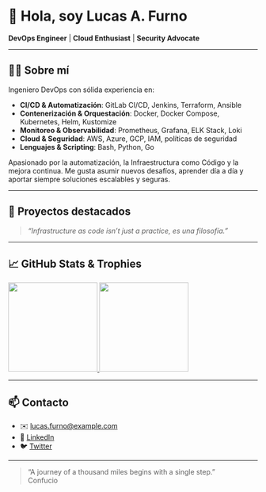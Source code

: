# 👋 Hola, soy Lucas A. Furno

**DevOps Engineer** | **Cloud Enthusiast** | **Security Advocate**

---

## 🧑‍💻 Sobre mí

Ingeniero DevOps con sólida experiencia en:

- **CI/CD & Automatización**: GitLab CI/CD, Jenkins, Terraform, Ansible  
- **Contenerización & Orquestación**: Docker, Docker Compose, Kubernetes, Helm, Kustomize  
- **Monitoreo & Observabilidad**: Prometheus, Grafana, ELK Stack, Loki  
- **Cloud & Seguridad**: AWS, Azure, GCP, IAM, políticas de seguridad  
- **Lenguajes & Scripting**: Bash, Python, Go  

Apasionado por la automatización, la Infraestructura como Código y la mejora continua. Me gusta asumir nuevos desafíos, aprender día a día y aportar siempre soluciones escalables y seguras.

---

## 🚀 Proyectos destacados

> _“Infrastructure as code isn’t just a practice, es una filosofía.”_

---

## 📈 GitHub Stats & Trophies

<a href="https://github.com/LucasAFurno">
  <img height="180em"
       src="https://github-readme-stats.vercel.app/api?username=LucasAFurno&theme=highcontrast&show_icons=true&count_private=true" />
</a>
<a href="https://github.com/ryo-ma/github-profile-trophy">
  <img height="180em"
       src="https://github-profile-trophy.vercel.app/?username=LucasAFurno&theme=onedark&no-frame=true&column=7" />
</a>

---

## 📫 Contacto

- ✉️  lucas.furno@example.com  
- 🔗  [LinkedIn](https://linkedin.com/in/LucasAFurno)  
- 🐦  [Twitter](https://twitter.com/LucasAFurno)  

---

> “A journey of a thousand miles begins with a single step.”  
> Confucio

